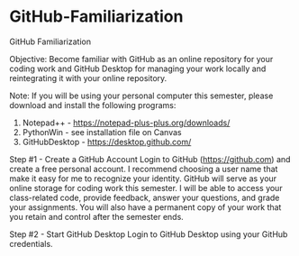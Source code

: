 # GitHub-Familiarization
GitHub Familiarization

Objective:  Become familiar with GitHub as an online repository for your coding work and GitHub Desktop for managing your work locally and reintegrating it with your online repository.

Note:  If you will be using your personal computer this semester, please download and install the following programs:
1.  Notepad++ - https://notepad-plus-plus.org/downloads/
2.  PythonWin - see installation file on Canvas
3.  GitHubDesktop - https://desktop.github.com/

Step #1 - Create a GitHub Account
Login to GitHub (https://github.com) and create a free personal account.  I recommend choosing a user name that make it easy for me to recognize your identity.  GitHub will serve as your online storage for coding work this semester.  I will be able to access your class-related code, provide feedback, answer your questions, and grade your assignments.  You will also have a permanent copy of your work that you retain and control after the semester ends.

Step #2 - Start GitHub Desktop
Login to GitHub Desktop using your GitHub credentials.
